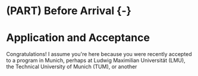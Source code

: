 # (PART) Before Arrival {-}

# Application and Acceptance 

Congratulations! I assume you're here because you were recently accepted to a program in Munich, perhaps at Ludwig Maximilian Universität (LMU), the Technical University of Munich (TUM), or another 
